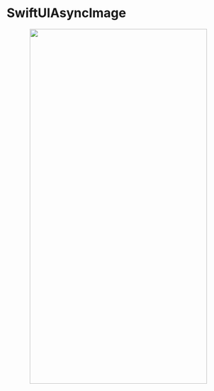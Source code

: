 # SwiftUIAsyncImage

<p align="center">
  <img width="400" height="800" src="https://github.com/kimruandev/SwiftUIAsyncImage/assets/144613932/6f5dd2a9-569e-4f07-a3c3-b5d2f88bb373">
</p>
